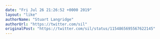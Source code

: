 ```yaml
---
date: "Fri Jul 26 21:26:52 +0000 2019"
layout: "like"
authorName: "Stuart Langridge"
authorUrl: "https://twitter.com/sil"
originalPost: "https://twitter.com/sil/status/1154865695567622145"
---
```

